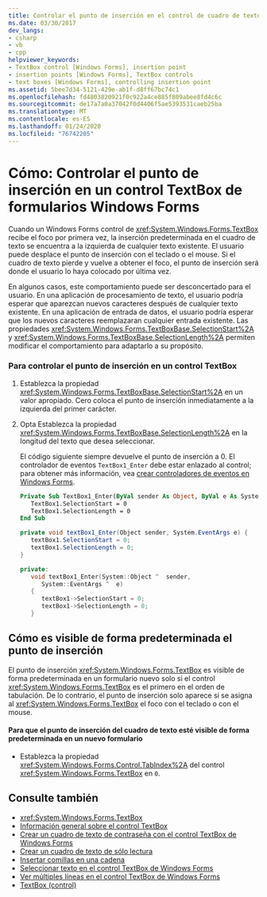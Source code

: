 ```yaml
---
title: Controlar el punto de inserción en el control de cuadro de texto
ms.date: 03/30/2017
dev_langs:
- csharp
- vb
- cpp
helpviewer_keywords:
- TextBox control [Windows Forms], insertion point
- insertion points [Windows Forms], TextBox controls
- text boxes [Windows Forms], controlling insertion point
ms.assetid: 5bee7d34-5121-429e-ab1f-d8ff67bc74c1
ms.openlocfilehash: fd4803820921f0c922a4ce885f809abee8fd4c6c
ms.sourcegitcommit: de17a7a0a37042f0d4406f5ae5393531caeb25ba
ms.translationtype: MT
ms.contentlocale: es-ES
ms.lasthandoff: 01/24/2020
ms.locfileid: "76742205"
---
```

# <a name="how-to-control-the-insertion-point-in-a-windows-forms-textbox-control"></a>Cómo: Controlar el punto de inserción en un control TextBox de formularios Windows Forms
Cuando un Windows Forms control de <xref:System.Windows.Forms.TextBox> recibe el foco por primera vez, la inserción predeterminada en el cuadro de texto se encuentra a la izquierda de cualquier texto existente. El usuario puede desplace el punto de inserción con el teclado o el mouse. Si el cuadro de texto pierde y vuelve a obtener el foco, el punto de inserción será donde el usuario lo haya colocado por última vez.  
  
 En algunos casos, este comportamiento puede ser desconcertado para el usuario. En una aplicación de procesamiento de texto, el usuario podría esperar que aparezcan nuevos caracteres después de cualquier texto existente. En una aplicación de entrada de datos, el usuario podría esperar que los nuevos caracteres reemplazaran cualquier entrada existente. Las propiedades <xref:System.Windows.Forms.TextBoxBase.SelectionStart%2A> y <xref:System.Windows.Forms.TextBoxBase.SelectionLength%2A> permiten modificar el comportamiento para adaptarlo a su propósito.  
  
### <a name="to-control-the-insertion-point-in-a-textbox-control"></a>Para controlar el punto de inserción en un control TextBox  
  
1. Establezca la propiedad <xref:System.Windows.Forms.TextBoxBase.SelectionStart%2A> en un valor apropiado. Cero coloca el punto de inserción inmediatamente a la izquierda del primer carácter.  
  
2. Opta Establezca la propiedad <xref:System.Windows.Forms.TextBoxBase.SelectionLength%2A> en la longitud del texto que desea seleccionar.  
  
     El código siguiente siempre devuelve el punto de inserción a 0. El controlador de eventos `TextBox1_Enter` debe estar enlazado al control; para obtener más información, vea [crear controladores de eventos en Windows Forms](../creating-event-handlers-in-windows-forms.md).  
  
    ```vb  
    Private Sub TextBox1_Enter(ByVal sender As Object, ByVal e As System.EventArgs) Handles TextBox1.Enter  
       TextBox1.SelectionStart = 0  
       TextBox1.SelectionLength = 0  
    End Sub  
    ```  
  
    ```csharp  
    private void textBox1_Enter(Object sender, System.EventArgs e) {  
       textBox1.SelectionStart = 0;  
       textBox1.SelectionLength = 0;  
    }  
    ```  
  
    ```cpp  
    private:  
       void textBox1_Enter(System::Object ^  sender,  
          System::EventArgs ^  e)  
       {  
          textBox1->SelectionStart = 0;  
          textBox1->SelectionLength = 0;  
       }  
    ```  
  
## <a name="making-the-insertion-point-visible-by-default"></a>Cómo es visible de forma predeterminada el punto de inserción  
 El punto de inserción <xref:System.Windows.Forms.TextBox> es visible de forma predeterminada en un formulario nuevo solo si el control <xref:System.Windows.Forms.TextBox> es el primero en el orden de tabulación. De lo contrario, el punto de inserción solo aparece si se asigna al <xref:System.Windows.Forms.TextBox> el foco con el teclado o con el mouse.  
  
#### <a name="to-make-the-text-box-insertion-point-visible-by-default-on-a-new-form"></a>Para que el punto de inserción del cuadro de texto esté visible de forma predeterminada en un nuevo formulario  
  
- Establezca la propiedad <xref:System.Windows.Forms.Control.TabIndex%2A> del control <xref:System.Windows.Forms.TextBox> en `0`.  
  
## <a name="see-also"></a>Consulte también

- <xref:System.Windows.Forms.TextBox>
- [Información general sobre el control TextBox](textbox-control-overview-windows-forms.md)
- [Crear un cuadro de texto de contraseña con el control TextBox de Windows Forms](how-to-create-a-password-text-box-with-the-windows-forms-textbox-control.md)
- [Crear un cuadro de texto de sólo lectura](how-to-create-a-read-only-text-box-windows-forms.md)
- [Insertar comillas en una cadena](how-to-put-quotation-marks-in-a-string-windows-forms.md)
- [Seleccionar texto en el control TextBox de Windows Forms](how-to-select-text-in-the-windows-forms-textbox-control.md)
- [Ver múltiples líneas en el control TextBox de Windows Forms](how-to-view-multiple-lines-in-the-windows-forms-textbox-control.md)
- [TextBox (control)](textbox-control-windows-forms.md)
